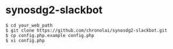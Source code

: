 # synosdg2-slackbot

``` shell
$ cd your_web_path
$ git clone https://github.com/chronolai/synosdg2-slackbot.git
$ cp config.php.example config.php
$ vi config.php
```
